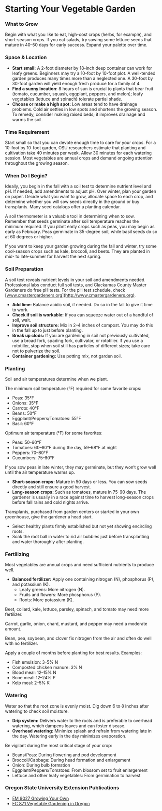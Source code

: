 # Starting Your Vegetable Garden

### What to Grow

Begin with what you like to eat, high-cost crops (herbs, for example), and short-season crops. If you eat salads, try sowing some lettuce seeds that mature in 40–50 days for early success. Expand your palette over time.

### Space & Location

- **Start small:** A 2-foot diameter by 18-inch deep container can work for leafy greens. Beginners may try a 10-foot by 10-foot plot. A well-tended garden produces many times more than a neglected one. A 30-foot by 30-foot garden will yield enough fresh produce for a family of 4.
- **Find a sunny location:** 8 hours of sun is crucial to plants that bear fruit (tomato, cucumber, squash, eggplant, peppers, and melon); leafy vegetables (lettuce and spinach) tolerate partial shade.
- **Choose or make a high spot:** Low areas tend to have drainage problems. Cold air settles in low spots and shortens the growing season. To remedy, consider making raised beds; it improves drainage and warms the soil.

### Time Requirement

Start small so that you can devote enough time to care for your crops. For a 10-foot by 10-foot garden, OSU researchers estimate that planting and cultivation take 40 minutes per week. Allow 30 minutes for each watering session. Most vegetables are annual crops and demand ongoing attention throughout the growing season.

### When Do I Begin?

Ideally, you begin in the fall with a soil test to determine nutrient level and pH. If needed, add amendments to adjust pH. Over winter, plan your garden on paper. Decide what you want to grow, allocate space to each crop, and determine whether you will sow seeds directly in the ground or buy transplants. Many seed catalogs offer a planting calendar.

A soil thermometer is a valuable tool in determining when to sow. Remember that seeds germinate after soil temperature reaches the minimum required. If you plant early crops such as peas, you may begin as early as February. Peas germinate in 35-degree soil, while basil seeds do so at 60 degrees or higher.

If you want to keep your garden growing during the fall and winter, try some cool-season crops such as kale, broccoli, and beets. They are planted in mid- to late-summer for harvest the next spring.

### Soil Preparation

A soil test reveals nutrient levels in your soil and amendments needed. Professional labs conduct full soil tests, and Clackamas County Master Gardeners do free pH tests. For the pH test schedule, check [www.cmastergardeners.org](http://www.cmastergardeners.org).

- **Add lime:** Balance acidic soil, if needed. Do so in the fall to give it time to work.
- **Check if soil is workable:** If you can squeeze water out of a handful of soil, wait.
- **Improve soil structure:** Mix in 2–4 inches of compost. You may do this in the fall up to just before planting.
- **Break up clods:** If you are gardening in soil not previously cultivated, use a broad fork, spading fork, cultivator, or rototiller. If you use a rototiller, stop when soil still has particles of different sizes; take care not to pulverize the soil.
- **Container gardening:** Use potting mix, not garden soil.

### Planting

Soil and air temperatures determine when we plant.


The minimum soil temperature (°F) required for some favorite crops:

- Peas: 35°F
- Onions: 35°F
- Carrots: 40°F
- Beans: 50°F
- Eggplant/Peppers/Tomatoes: 55°F
- Basil: 60°F


Optimum air temperature (°F) for some favorites:

- Peas: 50–60°F
- Tomatoes: 60–80°F during the day, 59–68°F at night
- Peppers: 70–80°F
- Cucumbers: 75–80°F

If you sow peas in late winter, they may germinate, but they won’t grow well until the air temperature warms up.


- **Short-season crops:** Mature in 50 days or less. You can sow seeds directly and still ensure a good harvest.
- **Long-season crops:** Such as tomatoes, mature in 75–90 days. The gardener is usually in a race against time to harvest long-season crops before fall rains and cold nights arrive.


Transplants, purchased from garden centers or started in your own greenhouse, give the gardener a head start.

- Select healthy plants firmly established but not yet showing encircling roots.
- Soak the root ball in water to rid air bubbles just before transplanting and water thoroughly after planting.

### Fertilizing

Most vegetables are annual crops and need sufficient nutrients to produce well.

- **Balanced fertilizer:** Apply one containing nitrogen (N), phosphorus (P), and potassium (K).
  - Leafy greens: More nitrogen (N).
  - Fruits and flowers: More phosphorus (P).
  - Roots: More potassium (K).


Beet, collard, kale, lettuce, parsley, spinach, and tomato may need more fertilizer.


Carrot, garlic, onion, chard, mustard, and pepper may need a moderate amount.


Bean, pea, soybean, and clover fix nitrogen from the air and often do well with no fertilizer.


Apply a couple of months before planting for best results. Examples:

- Fish emulsion: 3–5% N
- Composted chicken manure: 3% N
- Blood meal: 12–15% N
- Bone meal: 12–24% P
- Kelp meal: 2–5% K

### Watering

Water so that the root zone is evenly moist. Dig down 6 to 8 inches after watering to check soil moisture.

- **Drip system:** Delivers water to the roots and is preferable to overhead watering, which dampens leaves and can foster disease.
- **Overhead watering:** Minimize splash and refrain from watering late in the day. Watering early in the day minimizes evaporation.


Be vigilant during the most critical stage of your crop:

- Beans/Peas: During flowering and pod development
- Broccoli/Cabbage: During head formation and enlargement
- Onion: During bulb formation
- Eggplant/Peppers/Tomatoes: From blossom set to fruit enlargement
- Lettuce and other leafy vegetables: From germination to harvest

### Oregon State University Extension Publications

- [EM 9027 Growing Your Own](https://catalog.extension.oregonstate.edu/em9027)
- [EC 871 Vegetable Gardening in Oregon](https://catalog.extension.oregonstate.edu/ec871)
